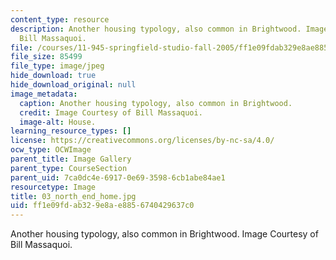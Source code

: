 ```yaml
---
content_type: resource
description: Another housing typology, also common in Brightwood. Image Courtesy of
  Bill Massaquoi.
file: /courses/11-945-springfield-studio-fall-2005/ff1e09fdab329e8ae8856740429637c0_03_north_end_home.jpg
file_size: 85499
file_type: image/jpeg
hide_download: true
hide_download_original: null
image_metadata:
  caption: Another housing typology, also common in Brightwood.
  credit: Image Courtesy of Bill Massaquoi.
  image-alt: House.
learning_resource_types: []
license: https://creativecommons.org/licenses/by-nc-sa/4.0/
ocw_type: OCWImage
parent_title: Image Gallery
parent_type: CourseSection
parent_uid: 7ca0dc4e-6917-0e69-3598-6cb1abe84ae1
resourcetype: Image
title: 03_north_end_home.jpg
uid: ff1e09fd-ab32-9e8a-e885-6740429637c0
---
```

Another housing typology, also common in Brightwood. Image Courtesy of Bill Massaquoi.